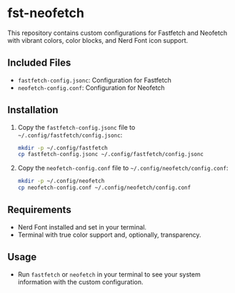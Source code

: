 # fst-neofetch

This repository contains custom configurations for Fastfetch and Neofetch with vibrant colors, color blocks, and Nerd Font icon support.

## Included Files

- `fastfetch-config.jsonc`: Configuration for Fastfetch
- `neofetch-config.conf`: Configuration for Neofetch

## Installation

1. Copy the `fastfetch-config.jsonc` file to `~/.config/fastfetch/config.jsonc`:
   ```sh
   mkdir -p ~/.config/fastfetch
   cp fastfetch-config.jsonc ~/.config/fastfetch/config.jsonc
   ```
2. Copy the `neofetch-config.conf` file to `~/.config/neofetch/config.conf`:
   ```sh
   mkdir -p ~/.config/neofetch
   cp neofetch-config.conf ~/.config/neofetch/config.conf
   ```

## Requirements
- Nerd Font installed and set in your terminal.
- Terminal with true color support and, optionally, transparency.

## Usage
- Run `fastfetch` or `neofetch` in your terminal to see your system information with the custom configuration.